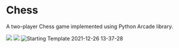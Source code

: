 # Chess

A two-player Chess game implemented using Python Arcade library.

<img src="https://img.shields.io/badge/-Python-blue" /> <img src="https://img.shields.io/badge/-Arcade-green" /> 
![Starting Template 2021-12-26 13-37-28](https://user-images.githubusercontent.com/68967290/147419943-289af760-880c-432c-a212-88ed9a97df33.gif)
